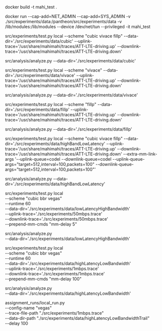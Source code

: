 docker build -t mahi_test .

docker run --cap-add=NET_ADMIN --cap-add=SYS_ADMIN -v ./src/experiments/data:/pantheon/src/experiments/data  -v /lib/modules:/lib/modules --device /dev/net/tun --privileged -it mahi_test


src/experiments/test.py local --scheme "cubic vivace fillp" --data-dir='./src/experiments/data/cubic' --uplink-trace='/usr/share/mahimahi/traces/ATT-LTE-driving.up' --downlink-trace='/usr/share/mahimahi/traces/ATT-LTE-driving.down'

src/analysis/analyze.py --data-dir='./src/experiments/data/cubic'

src/experiments/test.py local --scheme "vivace" --data-dir='./src/experiments/data/vivace' --uplink-trace='/usr/share/mahimahi/traces/ATT-LTE-driving.up' --downlink-trace='/usr/share/mahimahi/traces/ATT-LTE-driving.down'

src/analysis/analyze.py --data-dir='./src/experiments/data/vivace'

src/experiments/test.py local --scheme "fillp" --data-dir='./src/experiments/data/fillp' --uplink-trace='/usr/share/mahimahi/traces/ATT-LTE-driving.up' --downlink-trace='/usr/share/mahimahi/traces/ATT-LTE-driving.down'

src/analysis/analyze.py --data-dir='./src/experiments/data/fillp'


src/experiments/test.py local --scheme "cubic vivace fillp" --data-dir='./src/experiments/data/highBandLowLatency' --uplink-trace='/usr/share/mahimahi/traces/ATT-LTE-driving.up' --downlink-trace='/usr/share/mahimahi/traces/ATT-LTE-driving.down' --extra-mm-link-args '--uplink-queue=codel --downlink-queue=codel --uplink-queue-args="target=512,interval=100,packets=100" --downlink-queue-args="target=512,interval=100,packets=100"'

src/analysis/analyze.py --data-dir='./src/experiments/data/highBandLowLatency'

src/experiments/test.py local \
--scheme "cubic bbr vegas" \
--runtime 60 \
--data-dir='./src/experiments/data/lowLatencyHighBandwidth' \
--uplink-trace='./src/experiments/50mbps.trace' \
--downlink-trace='./src/experiments/50mbps.trace' \
--prepend-mm-cmds "mm-delay 5"

src/analysis/analyze.py \
--data-dir='./src/experiments/data/lowLatencyHighBandwidth'


src/experiments/test.py local \
--scheme "cubic bbr vegas" \
--runtime 60 \
--data-dir='./src/experiments/data/highLatencyLowBandwidth' \
--uplink-trace='./src/experiments/1mbps.trace' \
--downlink-trace='./src/experiments/1mbps.trace' \
--prepend-mm-cmds "mm-delay 100"


src/analysis/analyze.py \
--data-dir='./src/experiments/data/highLatencyLowBandwidth'


assignment_runs/local_run.py \
--config-name "vegas" \
--trace-file-path "./src/experiments/1mbps.trace" \
--data-dir-path "./src/experiments/data/highLatencyLowBandwidthTrail" \
--delay 100